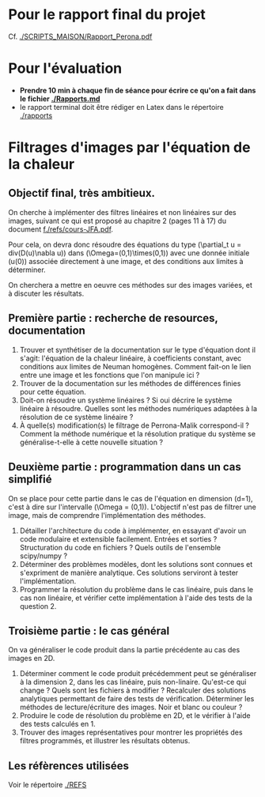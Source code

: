 # Pour le rapport final du projet
Cf. [./SCRIPTS_MAISON/Rapport_Perona.pdf](./SCRIPTS_MAISON/Rapport_Perona.pdf) 

# Pour l'évaluation

-   **Prendre 10 min à chaque fin de séance pour écrire ce qu'on a fait dans le
    fichier [./Rapports.md](./Rapports.md)**
-   le rapport terminal doit être rédiger en Latex dans le répertoire [./rapports](rapports)

# Filtrages d'images par l'équation de la chaleur

## Objectif final, très ambitieux.

On cherche à implémenter des filtres linéaires et non linéaires sur des images,
suivant ce qui est proposé au chapitre 2 (pages 11 à 17) du document
[f./refs/cours-JFA.pdf](refs/cours-JFA.pdf).

Pour cela, on devra donc résoudre des équations du type \(\partial_t u =
div(D(u)\nabla u)\) dans \(\Omega=(0,1)\times(0,1)\) avec une donnée initiale
\(u(0)\) associée directement à une image, et des conditions aux limites à
déterminer.

On cherchera a mettre en oeuvre ces méthodes sur des images variées, et à
discuter les résultats.

## Première partie : recherche de resources, documentation

1.  Trouver et synthétiser de la documentation sur le type d'équation dont il
    s'agit: l'équation de la chaleur linéaire, à coefficients constant, avec
    conditions aux limites de Neuman homogènes. Comment fait-on le lien entre une
    image et les fonctions que l'on manipule ici ?
2.  Trouver de la documentation sur les méthodes de différences finies pour cette
    équation.
3.  Doit-on résoudre un système linéaires ? Si oui décrire le système linéaire à
    résoudre. Quelles sont les méthodes numériques adaptées à la résolution de ce
    système linéaire ?
4.  À quelle(s) modification(s) le filtrage de Perrona-Malik correspond-il ?
    Comment la méthode numérique et la résolution pratique du système se
    généralise-t-elle à cette nouvelle situation ?

## Deuxième partie : programmation dans un cas simplifié

On se place pour cette partie dans le cas de l'équation en dimension \(d=1\),
c'est à dire sur l'intervalle \(\Omega = (0,1)\). L'objectif n'est pas de filtrer
une image, mais de comprendre l'implémentation des méthodes.

1.  Détailler l'architecture du code à implémenter, en essayant d'avoir un code
    modulaire et extensible facilement. Entrées et sorties ? Structuration du
    code en fichiers ? Quels outils de l'ensemble scipy/numpy ?
2.  Déterminer des problèmes modèles, dont les solutions sont connues et
    s'expriment de manière analytique. Ces solutions serviront à tester
    l'implémentation.
3.  Programmer la résolution du problème dans le cas linéaire, puis dans le cas
    non linéaire, et vérifier cette implémentation à l'aide des tests de la
    question 2.

## Troisième partie : le cas général

On va généraliser le code produit dans la partie précédente au cas des images en
2D.

1.  Déterminer comment le code produit précédemment peut se généraliser à la
    dimension 2, dans les cas linéaire, puis non-linaire. Qu'est-ce qui change ?
    Quels sont les fichiers à modifier ?  Recalculer des solutions analytiques
    permettant de faire des tests de vérification. Déterminer les méthodes de
    lecture/écriture des images. Noir et blanc ou couleur ?
2.  Produire le code de résolution du problème en 2D, et le vérifier à l'aide des
    tests calculés en 1.
3.  Trouver des images représentatives pour montrer les propriétés des filtres
    programmés, et illustrer les résultats obtenus.

## Les réfèrences utilisées

Voir le répertoire [./REFS](./REFS)

